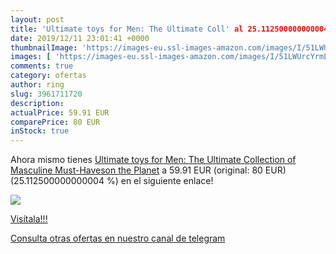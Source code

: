 ```yaml
---
layout: post
title: 'Ultimate toys for Men: The Ultimate Coll' al 25.112500000000004 % de descuento
date: 2019/12/11 23:01:41 +0000
thumbnailImage: 'https://images-eu.ssl-images-amazon.com/images/I/51LWUrcYrmL._SL200_.jpg'
images: [ 'https://images-eu.ssl-images-amazon.com/images/I/51LWUrcYrmL._SL200_.jpg' ]
comments: true
category: ofertas
author: ring
slug: 3961711720
description:
actualPrice: 59.91 EUR
comparePrice: 80 EUR
inStock: true
---
```


Ahora mismo tienes [Ultimate toys for Men: The Ultimate Collection of Masculine Must-Haveson the Planet](https://www.amazon.com/dp/3961711720/?tag=redken08-20) a 59.91 EUR (original: 80 EUR) (25.112500000000004 %) en el siguiente enlace!

[![](https://images-eu.ssl-images-amazon.com/images/I/51LWUrcYrmL._SL200_.jpg)](https://www.amazon.com/dp/3961711720/?tag=redken08-20)

[Visítala!!!](https://www.amazon.com/dp/3961711720/?tag=redken08-20)

[Consulta otras ofertas en nuestro canal de telegram](https://t.me/s/ofertas25)
